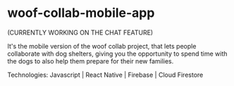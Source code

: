 # woof-collab-mobile-app
(CURRENTLY WORKING ON THE CHAT FEATURE)

It's the mobile version of the woof collab project, that lets people collaborate with dog shelters, giving you the opportunity to spend time with the dogs to also help them prepare for their new families.

Technologies: Javascript | React Native | Firebase | Cloud Firestore

